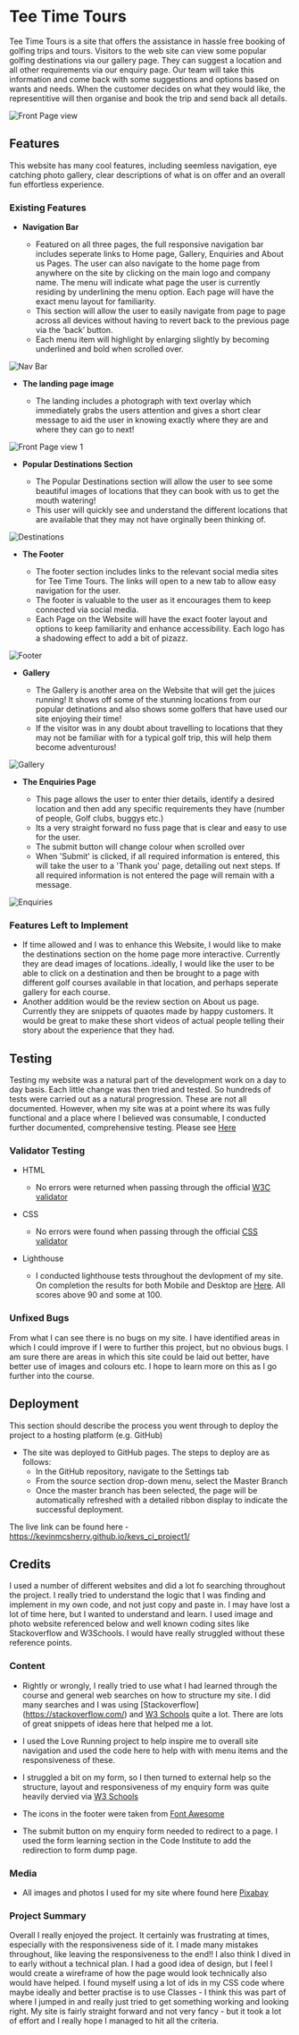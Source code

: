 # Tee Time Tours

Tee Time Tours is a site that offers the assistance in hassle free booking of golfing trips and tours.  Visitors to the web site can view some popular golfing destinations via our gallery page.  They can suggest a location and all other requirements via our enquiry page.  Our team will take this information and come back with some suggestions and options based on wants and needs.  When the customer decides on what they would like, the representitive will then organise and book the trip and send back all details.

![Front Page view](assets/images/Readme_frontpage.png)

## Features 

This website has many cool features, including seemless navigation, eye catching photo gallery, clear descriptions of what is on offer and an overall fun effortless experience.

### Existing Features

- __Navigation Bar__

  - Featured on all three pages, the full responsive navigation bar includes seperate links to Home page, Gallery, Enquiries and About us Pages.  The user can also navigate to the home page from anywhere on the site by clicking on the main logo and company name.  The menu will indicate what page the user is currently residing by underlining the menu option.  Each page will have the exact menu layout for familiarity. 
  - This section will allow the user to easily navigate from page to page across all devices without having to revert back to the previous page via the ‘back’ button. 
  - Each menu item will highlight by enlarging slightly by becoming underlined and bold when scrolled over.

![Nav Bar](assets/images/Readme_NavBar.png)

- __The landing page image__

  - The landing includes a photograph with text overlay which immediately grabs the users attention and gives a short clear message to aid the user in knowing exactly where they are and where they can go to next!

![Front Page view 1](assets/images/Readme_Landingpage.png)


- __Popular Destinations Section__

  - The Popular Destinations section will allow the user to see some beautiful images of locations that they can book with us to get the mouth watering!
  - This user will quickly see and understand the different locations that are available that they may not have orginally been thinking of.

![Destinations](assets/images/Readme_Destinations.png)

- __The Footer__ 

  - The footer section includes links to the relevant social media sites for Tee Time Tours. The links will open to a new tab to allow easy navigation for the user. 
  - The footer is valuable to the user as it encourages them to keep connected via social media.
  - Each Page on the Website will have the exact footer layout and options to keep familiarity and enhance accessibility.  Each logo has a shadowing effect to add a bit of pizazz.

![Footer](assets/images/Readme_Footer.png)

- __Gallery__

  - The Gallery is another area on the Website that will get the juices running!  It shows off some of the stunning locations from our popular detinations and also shows some golfers that have used our site enjoying their time!
  - If the visitor was in any doubt about travelling to locations that they may not be familiar with for a typical golf trip, this will help them become adventurous!

![Gallery](assets/images/Readme_Gallery.png)

- __The Enquiries Page__

  - This page allows the user to enter thier details, identify a desired location and then add any specific requirements they have (number of people, Golf clubs, buggys etc.)
  - Its a very straight forward no fuss page that is clear and easy to use for the user.
  - The submit button will change colour when scrolled over
  - When 'Submit' is clicked, if all required information is entered, this will take the user to a 'Thank you' page, detailing out next steps.  If all required information is not entered the page will remain with a message.

![Enquiries](assets/images/Readme_Enquiries.png)

### Features Left to Implement

- If time allowed and I was to enhance this Website, I would like to make the destinations section on the home page more interactive.  Currently they are dead images of locations..ideally, I would like the user to be able to click on a destination and then be brought to a page with different golf courses available in that location, and perhaps seperate gallery for each course.
- Another addition would be the review section on About us page.  Currently they are snippets of quaotes made by happy customers.  It would be great to make these short videos of actual people telling their story about the experience that they had.

## Testing 

Testing my website was a natural part of the development work on a day to day basis.  Each little change was then tried and tested.  So hundreds of tests were carried out as a natural progression.  These are not all documented.  However, when my site was at a point where its was fully functional and a place where I believed was consumable, I conducted further documented, comprehensive testing. Please see [Here](https://docs.google.com/spreadsheets/d/1htQBVcgTHaQGAu9rQoSIUzo6yJ912onbbliXnAJKo1Q/edit#gid=0) 


### Validator Testing 

- HTML
  - No errors were returned when passing through the official [ W3C validator ](https://docs.google.com/document/d/198fnSSi_k6_lecVZpa6_UWza2cENdGfKonlNGxNtse4/edit?usp=sharing)

- CSS
  - No errors were found when passing through the official [ CSS validator ](https://docs.google.com/document/d/1QXtULQXFJH5ErMEghDlz5PMPiGXwYzbYFGHuDv_GgEo/edit?usp=sharing)


- Lighthouse
  - I conducted lighthouse tests throughout the devlopment of my site.  On completion the results for both Mobile and Desktop are [Here](https://docs.google.com/document/d/15UYoawhhZp_XdYgbmVTz4k2W3-OfaGqSUQCvfBSOEcI/edit).  All scores above 90 and some at 100.

### Unfixed Bugs

From what I can see there is no bugs on my site.  I have identified areas in which I could improve if I were to further this project, but no obvious bugs. 
I am sure there are areas in which this site could be laid out better, have better use of images and colours etc.  I hope to learn more on this as I go further into the course.

## Deployment

This section should describe the process you went through to deploy the project to a hosting platform (e.g. GitHub) 

- The site was deployed to GitHub pages. The steps to deploy are as follows: 
  - In the GitHub repository, navigate to the Settings tab 
  - From the source section drop-down menu, select the Master Branch
  - Once the master branch has been selected, the page will be automatically refreshed with a detailed ribbon display to indicate the successful deployment. 

The live link can be found here - https://kevinmcsherry.github.io/kevs_ci_project1/


## Credits 

I used a number of different websites and did a lot fo searching throughout the project.  I really tried to understand the logic that I was finding and implement in my own code, and not just copy and paste in.  I may have lost a lot of time here, but I wanted to understand and learn.
I used image and photo website referenced below and well known coding sites like Stackoverflow and W3Schools.  I would have really struggled without these reference points.


### Content 

- Rightly or wrongly, I really tried to use what I had learned through the course and general web searches on how to structure my site.  I did many searches and I was using [Stackoverflow] (https://stackoverflow.com/) and [W3 Schools](https://www.w3schools.com/) quite a lot.  There are lots of great snippets of ideas here that helped me a lot.

- I used the Love Running project to help inspire me to overall site navigation and used the code here to help with with menu items and the responsiveness of these.

- I struggled a bit on my form, so I then turned to external help so the structure, layout and responsiveness of my enquiry form was quite heavily dervied via [W3 Schools](https://www.w3schools.com/howto/howto_css_contact_form.asp)

- The icons in the footer were taken from [Font Awesome](https://fontawesome.com/)

- The submit button on my enquiry form needed to redirect to a page.  I used the form learning section in the Code Institute to add the redirection to form dump page.

### Media

- All images and photos I used for my site where found here [Pixabay](https://pixabay.com/)

### Project Summary

Overall I really enjoyed the project.  It certainly was frustrating at times, especially with the responsiveness side of it.  I made many mistakes throughout, like leaving the responsiveness to the end!!  I also think I dived in to early without a technical plan.  I had a good idea of design, but I feel I would create a wireframe of how the page would look technically also would have helped.  I found myself using a lot of ids in my CSS code where maybe ideally and better practise is to use Classes - I think this was part of where I jumped in and really just tried to get something working and looking right.
My site is fairly straight forward and not very fancy - but it took a lot of effort and I really hope I managed to hit all the criteria.
